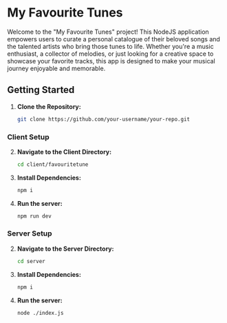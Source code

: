 # My Favourite Tunes

Welcome to the "My Favourite Tunes" project! This NodeJS application empowers users to curate a personal catalogue of their beloved songs and the talented artists who bring those tunes to life. Whether you're a music enthusiast, a collector of melodies, or just looking for a creative space to showcase your favorite tracks, this app is designed to make your musical journey enjoyable and memorable.

## Getting Started
1. **Clone the Repository:**
   ```bash
   git clone https://github.com/your-username/your-repo.git
### Client Setup

2. **Navigate to the Client Directory:**
   ```bash
   cd client/favouritetune
3. **Install Dependencies:**
   ```bash
   npm i
4. **Run the server:**
   ```bash
   npm run dev

### Server Setup
2. **Navigate to the Server Directory:**
   ```bash
   cd server
3. **Install Dependencies:**
   ```bash
   npm i
4. **Run the server:**
   ```bash
   node ./index.js
 

